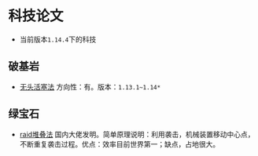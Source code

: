 # 科技论文

* 当前版本`1.14.4`下的科技

## 破基岩

* [无头活塞法](https://www.bilibili.com/video/av52663355) 方向性：有。版本：`1.13.1~1.14*`

## 绿宝石

* [raid堆叠法](https://www.bilibili.com/video/av61092827) 国内大佬发明。简单原理说明：利用袭击，机械装置移动中心点，不断重复袭击过程。优点：效率目前世界第一；缺点，占地很大。
